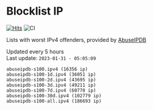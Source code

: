 # Blocklist IP

[![Hits](https://hits.seeyoufarm.com/api/count/incr/badge.svg?url=https%3A%2F%2Fgithub.com%2Fborestad%2Fblocklist-ip%2F&count_bg=%2379C83D&title_bg=%23555555&icon=&icon_color=%23E7E7E7&title=hits&edge_flat=false)](https://hits.seeyoufarm.com)  ![CI](https://img.shields.io/github/workflow/status/borestad/blocklist-ip/CI?style=flat-square)

Lists with worst IPv4 offenders, provided by [AbuseIPDB](https://www.abuseipdb.com/)

<!-- FOOTER-PLACEHOLDER -->
Updated every 5 hours<br>
Last update: `2023-01-31 - 05:05:09`
```
abuseipdb-s100.ipv4 (16356 ip)
abuseipdb-s100-1d.ipv4 (36051 ip)
abuseipdb-s100-2d.ipv4 (43695 ip)
abuseipdb-s100-3d.ipv4 (49211 ip)
abuseipdb-s100-7d.ipv4 (60770 ip)
abuseipdb-s100-30d.ipv4 (102779 ip)
abuseipdb-s100-all.ipv4 (186693 ip)
```
